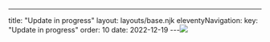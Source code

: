 ---
title: "Update in progress"
layout: layouts/base.njk
eleventyNavigation:
  key: "Update in progress"
  order: 10
date: 2022-12-19
---![](https://s3.eu-west-1.amazonaws.com/jessicaakerman.com/10%25adjusted+Jessica+Ackerman+11Dec+2022+Jo+Hounsome+Photography+copy.jpeg)